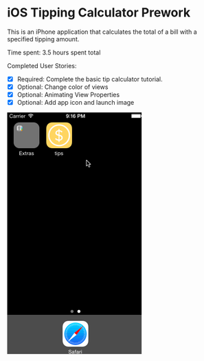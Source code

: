 # iOS Tipping Calculator Prework

This is an iPhone application that calculates the total of a bill with a
specified tipping amount.

Time spent: 3.5 hours spent total

Completed User Stories:

-[x] Required: Complete the basic tip calculator tutorial.
-[x] Optional: Change color of views
-[x] Optional: Animating View Properties
-[x] Optional: Add app icon and launch image

![Video Walkthrough](prework-example.gif)
